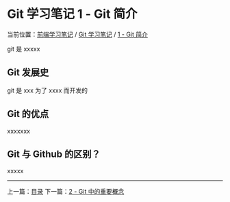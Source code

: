 # Git 学习笔记 1 - Git 简介

当前位置：[前端学习笔记](../index.md) / [Git 学习笔记](./index.md) / [1 - Git 简介](./git1.md)

git 是 xxxxx

## Git 发展史

git 是 xxx 为了 xxxx 而开发的

## Git 的优点

xxxxxxx

## Git 与 Github 的区别？

xxxxx

---
上一篇：[目录](./index.md)
下一篇：[2 - Git 中的重要概念](./git2.md)